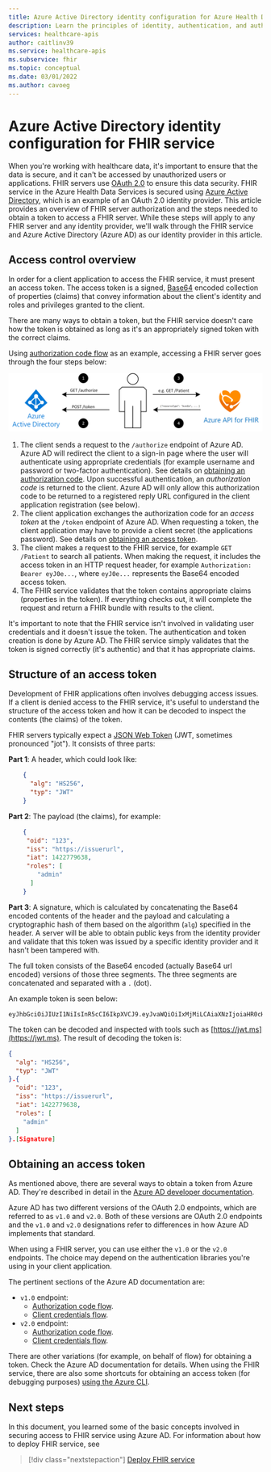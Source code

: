 ```yaml
---
title: Azure Active Directory identity configuration for Azure Health Data Services for FHIR service
description: Learn the principles of identity, authentication, and authorization for FHIR service
services: healthcare-apis
author: caitlinv39
ms.service: healthcare-apis
ms.subservice: fhir
ms.topic: conceptual
ms.date: 03/01/2022
ms.author: cavoeg
---
```


# Azure Active Directory identity configuration for FHIR service

When you're working with healthcare data, it's important to ensure that the data is secure, and it can't be accessed by unauthorized users or applications. FHIR servers use [OAuth 2.0](https://oauth.net/2/) to ensure this data security. FHIR service in the Azure Health Data Services is secured using [Azure Active Directory](../../active-directory/index.yml), which is an example of an OAuth 2.0 identity provider. This article provides an overview of FHIR server authorization and the steps needed to obtain a token to access a FHIR server. While these steps will apply to any FHIR server and any identity provider, we'll walk through the FHIR service and Azure Active Directory (Azure AD) as our identity provider in this article.

## Access control overview

In order for a client application to access the FHIR service, it must present an access token. The access token is a signed, [Base64](https://en.wikipedia.org/wiki/Base64) encoded collection of properties (claims) that convey information about the client's identity and roles and privileges granted to the client.

There are many ways to obtain a token, but the FHIR service doesn't care how the token is obtained as long as it's an appropriately signed token with the correct claims. 

Using [authorization code flow](../../active-directory/azuread-dev/v1-protocols-oauth-code.md) as an example, accessing a FHIR server goes through the four steps below:

![FHIR Authorization](media/azure-active-directory-fhir-service/fhir-authorization.png)

1. The client sends a request to the `/authorize` endpoint of Azure AD. Azure AD will redirect the client to a sign-in page where the user will authenticate using appropriate credentials (for example username and password or two-factor authentication). See details on [obtaining an authorization code](../../active-directory/azuread-dev/v1-protocols-oauth-code.md#request-an-authorization-code). Upon successful authentication, an *authorization code* is returned to the client. Azure AD will only allow this authorization code to be returned to a registered reply URL configured in the client application registration (see below).
1. The client application exchanges the authorization code for an *access token* at the `/token` endpoint of Azure AD. When requesting a token, the client application may have to provide a client secret (the applications password). See details on [obtaining an access token](../../active-directory/azuread-dev/v1-protocols-oauth-code.md#use-the-authorization-code-to-request-an-access-token).
1. The client makes a request to the FHIR service, for example `GET /Patient` to search all patients. When making the request, it includes the access token in an HTTP request header, for example `Authorization: Bearer eyJ0e...`, where `eyJ0e...` represents the Base64 encoded access token.
1. The FHIR service validates that the token contains appropriate claims (properties in the token). If everything checks out, it will complete the request and return a FHIR bundle with results to the client.

It's important to note that the FHIR service isn't involved in validating user credentials and it doesn't issue the token. The authentication and token creation is done by Azure AD. The FHIR service simply validates that the token is signed correctly (it's authentic) and that it has appropriate claims.

## Structure of an access token

Development of FHIR applications often involves debugging access issues. If a client is denied access to the FHIR service, it's useful to understand the structure of the access token and how it can be decoded to inspect the contents (the claims) of the token. 

FHIR servers typically expect a [JSON Web Token](https://en.wikipedia.org/wiki/JSON_Web_Token) (JWT, sometimes pronounced "jot"). It consists of three parts:

**Part 1**: A header, which could look like:
```json
    {
      "alg": "HS256",
      "typ": "JWT"
    }
```

**Part 2**: The payload (the claims), for example:
```json
    {
     "oid": "123",
     "iss": "https://issuerurl",
     "iat": 1422779638,
     "roles": [
        "admin"
      ]
    }
```

**Part 3**: A signature, which is calculated by concatenating the Base64 encoded contents of the header and the payload and calculating a cryptographic hash of them based on the algorithm (`alg`) specified in the header. A server will be able to obtain public keys from the identity provider and validate that this token was issued by a specific identity provider and it hasn't been tampered with.

The full token consists of the Base64 encoded (actually Base64 url encoded) versions of those three segments. The three segments are concatenated and separated with a `.` (dot).

An example token is seen below:

```
eyJhbGciOiJIUzI1NiIsInR5cCI6IkpXVCJ9.eyJvaWQiOiIxMjMiLCAiaXNzIjoiaHR0cHM6Ly9pc3N1ZXJ1cmwiLCJpYXQiOjE0MjI3Nzk2MzgsInJvbGVzIjpbImFkbWluIl19.gzSraSYS8EXBxLN_oWnFSRgCzcmJmMjLiuyu5CSpyHI
```

The token can be decoded and inspected with tools such as [https://jwt.ms](https://jwt.ms). The result of decoding the token is:

```json
{
  "alg": "HS256",
  "typ": "JWT"
}.{
  "oid": "123",
  "iss": "https://issuerurl",
  "iat": 1422779638,
  "roles": [
    "admin"
  ]
}.[Signature]
```

## Obtaining an access token

As mentioned above, there are several ways to obtain a token from Azure AD. They're described in detail in the [Azure AD developer documentation](../../active-directory/develop/index.yml).

Azure AD has two different versions of the OAuth 2.0 endpoints, which are referred to as `v1.0` and `v2.0`. Both of these versions are OAuth 2.0 endpoints and the `v1.0` and `v2.0` designations refer to differences in how Azure AD implements that standard. 

When using a FHIR server, you can use either the `v1.0` or the `v2.0` endpoints. The choice may depend on the authentication libraries you're using in your client application.

The pertinent sections of the Azure AD documentation are:

* `v1.0` endpoint:
    * [Authorization code flow](../../active-directory/azuread-dev/v1-protocols-oauth-code.md).
    * [Client credentials flow](../../active-directory/azuread-dev/v1-oauth2-client-creds-grant-flow.md).
* `v2.0` endpoint:
    * [Authorization code flow](../../active-directory/develop/v2-oauth2-auth-code-flow.md).
    * [Client credentials flow](../../active-directory/develop/v2-oauth2-client-creds-grant-flow.md).

There are other variations (for example, on behalf of flow) for obtaining a token. Check the Azure AD documentation for details. When using the FHIR service, there are also some shortcuts for obtaining an access token (for debugging purposes) [using the Azure CLI](get-healthcare-apis-access-token-cli.md).

## Next steps

In this document, you learned some of the basic concepts involved in securing access to FHIR service using Azure AD. For information about how to deploy FHIR service, see

>[!div class="nextstepaction"]
>[Deploy FHIR service](fhir-portal-quickstart.md)
